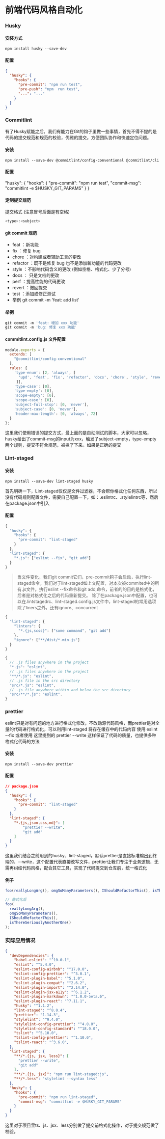 # 前端代码风格自动化

### Husky

#### 安装方式
```shell
npm install husky --save-dev
```

#### 配置
```json
{
  "husky": {
    "hooks": {
      "pre-commit": "npm run test",
      "pre-push": "npm  run test",
      "...": "..."
    }
  }
}
```

### Commitlint
有了Husky赋能之后，我们有能力在Git的钩子里做一些事情，首先不得不提的是代码的提交规范和规范的校验，优雅的提交，方便团队协作和快速定位问题。

#### 安装
```shell
npm install --save-dev @commitlint/config-conventional @commitlint/cli
```

#### 配置
"husky": {
    "hooks": {
      "pre-commit": "npm run test",
      "commit-msg": "commitlint -e $HUSKY_GIT_PARAMS"
    }
}

#### 定制提交规范
提交格式 (注意冒号后面是有空格)
```js
<type>:<subject>
```

#### git commit 规范
- feat ：新功能
- fix ：修复 bug 
- chore ：对构建或者辅助工具的更改 
- refactor ：既不是修复 bug 也不是添加新功能的代码更改 
- style ：不影响代码含义的更改 (例如空格、格式化、少了分号) 
- docs ： 只是文档的更改
- perf ：提高性能的代码更改 
- revert ：撤回提交 
- test ：添加或修正测试 
- 举例 git commit -m 'feat: add list'

#### 举例
```js
git commit -m 'feat: 增加 xxx 功能'
git commit -m 'bug: 修复 xxx 功能'
```

#### commitlint.config.js 文件配置

```js
module.exports = {
  extends: [
    "@commitlint/config-conventional"
  ],
  rules: {
    'type-enum': [2, 'always', [
      'upd', 'feat', 'fix', 'refactor', 'docs', 'chore', 'style', 'revert'
     ]],
    'type-case': [0],
    'type-empty': [0],
    'scope-empty': [0],
    'scope-case': [0],
    'subject-full-stop': [0, 'never'],
    'subject-case': [0, 'never'],
    'header-max-length': [0, 'always', 72]
  }
};
```
这里我们使用错误的提交方式，最上面的是自动测试的脚本，大家可以忽略，husky给出了commit-msg的input为xxx，触发了subject-empty，type-empty两个规则，提交不符合规范，被拦了下来。如果是正确的提交



### Lint-staged
#### 安装

```shell
npm install --save-dev lint-staged husky
```

首先明确一下，Lint-staged仅仅是文件过滤器，不会帮你格式化任何东西，所以没有代码规则配置文件，需要自己配置一下，如：.eslintrc、.stylelintrc等，然后在package.json中引入

#### 配置
```js
{
  "husky": {
    "hooks": {
      "pre-commit": "lint-staged"
    }
  },
  "lint-staged": {
    "*.js": ["eslint --fix", "git add"]
  }
}
```
> 当文件变化，我们git commit它们，pre-commit钩子会启动，执行lint-staged命令，我们对于lint-staged如上文配置，对本次被commited中的所有.js文件，执行eslint --fix命令和git add,命令，前者的的目的是格式化，后者是对格式化之后的代码重新提交。
> 除了在package.json中配置，也可以在.lintstagedrc、lint-staged.config.js文件中，lint-staged的常用选项除了liners之外，还有ignore、concurrent
```js
{
  "lint-staged": {
    "linters": {
      "*.{js,scss}": ["some command", "git add"]
    },
    "ignore": ["**/dist/*.min.js"]
  }
}
```
```js
{
  // .js files anywhere in the project
  "*.js": "eslint",
  // .js files anywhere in the project
  "**/*.js": "eslint",
  // .js file in the src directory
  "src/*.js": "eslint",
  // .js file anywhere within and below the src directory
  "src/**/*.js": "eslint",
}
```


### prettier
eslint只是对有问题的地方进行格式化修改，不改动源代码风格，而prettier是对全量的代码进行格式化，可以利用lint-staged 将存在缓存中的代码内容 使用 eslint --fix 或者使用 这里提到的 prettier --write 这样保证了代码的质量，也提供多种格式化代码的方法

#### 安装
```shell
npm install --save-dev prettier
```

#### 配置

```json
// package.json
{
  "husky": {
    "hooks": {
      "pre-commit": "lint-staged"
    }
  },
  "lint-staged": {
    "*.{js,json,css,md}": [
        "prettier --write",
        "git add"
    ]
  }
}
```

这里我们结合之前用到的husky、lint-staged，默认prettier是直接标准输出到终端的，--write，这个配置代表直接改写文件，prettier让我们专注于业务逻辑，无需再纠结代码风格，配合其它工具，实现了代码提交到仓库前，统一格式化

#### 例子
```js
foo(reallyLongArg(), omgSoManyParameters(), IShouldRefactorThis(), isThereSeriouslyAnotherOne());

// 格式化后
foo(
  reallyLongArg(),
  omgSoManyParameters(),
  IShouldRefactorThis(),
  isThereSeriouslyAnotherOne()
);
```

### 实际应用情况
```json
{
  "devDependencies": {
    "babel-eslint": "^10.0.1",
    "eslint": "^5.4.0",
    "eslint-config-airbnb": "^17.0.0",
    "eslint-config-prettier": "^3.0.1",
    "eslint-plugin-babel": "^5.1.0",
    "eslint-plugin-compat": "^2.6.2",
    "eslint-plugin-import": "^2.14.0",
    "eslint-plugin-jsx-a11y": "^6.1.2",
    "eslint-plugin-markdown": "^1.0.0-beta.6",
    "eslint-plugin-react": "^7.11.1",
    "husky": "^1.1.2",
    "lint-staged": "^8.0.4",
    "prettier": "1.14.3",
    "stylelint": "^9.4.0",
    "stylelint-config-prettier": "^4.0.0",
    "stylelint-config-standard": "^18.0.0",
    "tslint": "^5.10.0",
    "tslint-config-prettier": "^1.10.0",
    "tslint-react": "^3.6.0",
  },
  "lint-staged": {
    "**/*.{js, jsx, less}": [
      "prettier --write",
      "git add"
    ],
    "**/*.{js, jsx}": "npm run lint-staged:js",
    "**/*.less": "stylelint --syntax less"
  },
  "husky": {
    "hooks": {
      "pre-commit": "npm run lint-staged",
      "commit-msg": "commitlint -e $HUSKY_GIT_PARAMS"
    }
  }
}
```

这里对于项目里ts、js、jsx、less分别做了提交前格式化操作，对于提交规范做了校验。
